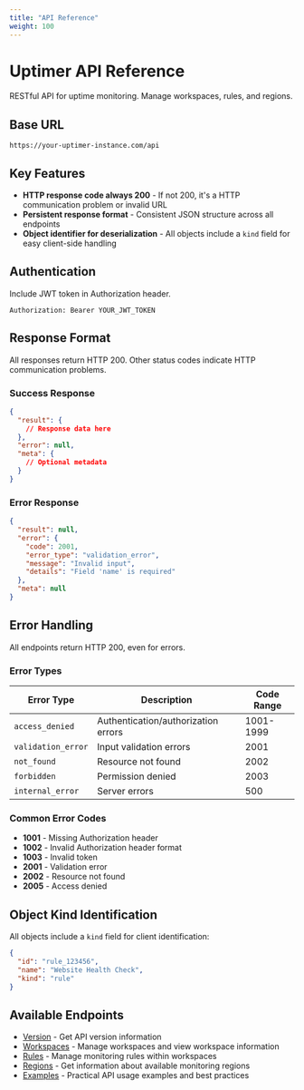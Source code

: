 ```yaml
---
title: "API Reference"
weight: 100
---
```


# Uptimer API Reference

RESTful API for uptime monitoring. Manage workspaces, rules, and regions.

## Base URL

```
https://your-uptimer-instance.com/api
```

## Key Features

- **HTTP response code always 200** - If not 200, it's a HTTP communication problem or invalid URL
- **Persistent response format** - Consistent JSON structure across all endpoints
- **Object identifier for deserialization** - All objects include a `kind` field for easy client-side handling

## Authentication

Include JWT token in Authorization header.

```text
Authorization: Bearer YOUR_JWT_TOKEN
```

## Response Format

All responses return HTTP 200. Other status codes indicate HTTP communication problems.

### Success Response

```json
{
  "result": {
    // Response data here
  },
  "error": null,
  "meta": {
    // Optional metadata
  }
}
```

### Error Response

```json
{
  "result": null,
  "error": {
    "code": 2001,
    "error_type": "validation_error",
    "message": "Invalid input",
    "details": "Field 'name' is required"
  },
  "meta": null
}
```

## Error Handling

All endpoints return HTTP 200, even for errors.

### Error Types

| Error Type | Description | Code Range |
|------------|-------------|------------|
| `access_denied` | Authentication/authorization errors | 1001-1999 |
| `validation_error` | Input validation errors | 2001 |
| `not_found` | Resource not found | 2002 |
| `forbidden` | Permission denied | 2003 |
| `internal_error` | Server errors | 500 |

### Common Error Codes

- **1001** - Missing Authorization header
- **1002** - Invalid Authorization header format
- **1003** - Invalid token
- **2001** - Validation error
- **2002** - Resource not found
- **2005** - Access denied

## Object Kind Identification

All objects include a `kind` field for client identification:

```json
{
  "id": "rule_123456",
  "name": "Website Health Check",
  "kind": "rule"
}
```

## Available Endpoints

- [Version](/v1.0.0/api/version/) - Get API version information
- [Workspaces](/v1.0.0/api/workspaces/) - Manage workspaces and view workspace information
- [Rules](/v1.0.0/api/rules/) - Manage monitoring rules within workspaces
- [Regions](/v1.0.0/api/regions/) - Get information about available monitoring regions
- [Examples](/v1.0.0/api/examples/) - Practical API usage examples and best practices
